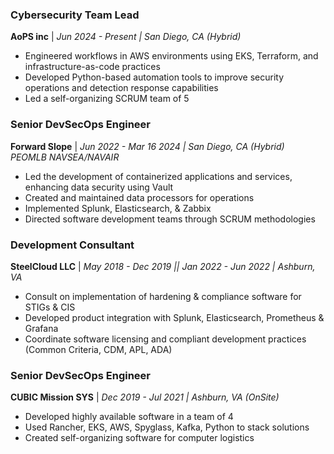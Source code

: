### Cybersecurity Team Lead
**AoPS inc** | *Jun 2024 - Present | San Diego, CA (Hybrid)*

- Engineered workflows in AWS environments using EKS, Terraform, and infrastructure-as-code practices
- Developed Python-based automation tools to improve security operations and detection response capabilities
- Led a self-organizing SCRUM team of 5

### Senior DevSecOps Engineer
**Forward Slope** | *Jun 2022 - Mar 16 2024 | San Diego, CA (Hybrid)*  
*PEOMLB NAVSEA/NAVAIR*

- Led the development of containerized applications and services, enhancing data security using Vault
- Created and maintained data processors for operations
- Implemented Splunk, Elasticsearch, & Zabbix
- Directed software development teams through SCRUM methodologies

### Development Consultant
**SteelCloud LLC** | *May 2018 - Dec 2019 || Jan 2022 - Jun 2022 | Ashburn, VA*

- Consult on implementation of hardening & compliance software for STIGs & CIS
- Developed product integration with Splunk, Elasticsearch, Prometheus & Grafana
- Coordinate software licensing and compliant development practices (Common Criteria, CDM, APL, ADA)

### Senior DevSecOps Engineer
**CUBIC Mission SYS** | *Dec 2019 - Jul 2021 | Ashburn, VA (OnSite)*

- Developed highly available software in a team of 4
- Used Rancher, EKS, AWS, Spyglass, Kafka, Python to stack solutions
- Created self-organizing software for computer logistics

